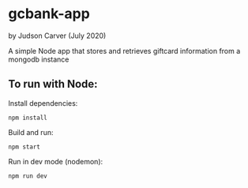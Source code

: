 # gcbank-app

by Judson Carver (July 2020)

A simple Node app that stores and retrieves giftcard information from a mongodb instance

## To run with Node:

Install dependencies:

```
npm install
```

Build and run:

```
npm start
```

Run in dev mode (nodemon):

```
npm run dev
```
